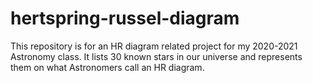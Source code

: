 # hertspring-russel-diagram
This repository is for an HR diagram related project for my 2020-2021 Astronomy class.  It lists 30 known stars in our universe and represents them on what Astronomers call an HR diagram.
